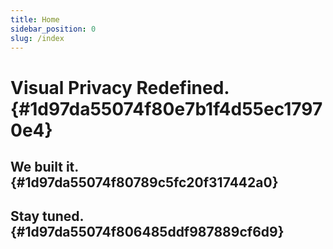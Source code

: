 ```yaml
---
title: Home
sidebar_position: 0
slug: /index
---
```




# Visual Privacy Redefined. {#1d97da55074f80e7b1f4d55ec17970e4}


## We built it. {#1d97da55074f80789c5fc20f317442a0}


## Stay tuned. {#1d97da55074f806485ddf987889cf6d9}

